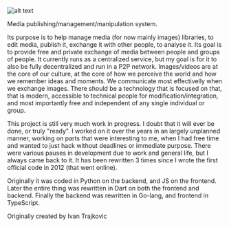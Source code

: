 

![alt text](http://gf--img.s3-website-us-east-1.amazonaws.com/gf_logo_0.3.png "GloFlow logo")

Media publishing/management/manipulation system.

Its purpose is to help manage media (for now mainly images) libraries, to edit media, publish it, exchange it with other people, to analyse it. 
Its goal is to provide free and private exchange of media between people and groups of people. It currently runs as a centralized service, but my goal is for it to also be fully decentralized and run in a P2P network. 
Images/videos are at the core of our culture, at the core of how we perceive the world and how we remember ideas and moments. We communicate most effectivelly when we exchange images. There should be a technology that is focused on that, that is modern, accessible to technical people for modification/integration, and most importantly free and independent of any single individual or group.

This project is still very much work in progress. I doubt that it will ever be done, or truly "ready". I worked on it over the years in an largely unplanned manner, working on parts that were interesting to me, when I had free time and wanted to just hack without deadlines or immediate purpose. There were various pauses in development due to work and general life, but I always came back to it. 
It has been rewritten 3 times since I wrote the first official code in 2012 (that went online). 

Originally it was coded in Python on the backend, and JS on the frontend. Later the entire thing was rewritten in Dart on both the frontend and backend. Finally the backend was rewritten in Go-lang, and frontend in TypeScript. 




Originally created by Ivan Trajkovic
